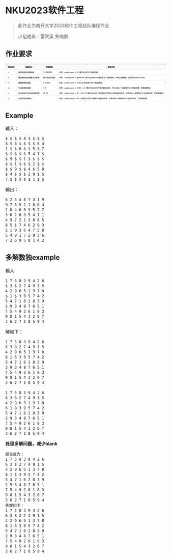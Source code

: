 # NKU2023软件工程

> 此作业为南开大学2023软件工程结队编程作业
>
> 小组成员：雷贺奥 郑向鹏

## 作业要求

![require](fig/require.png)

## Example

输入：

~~~
$ $ $ $ 8 $ $ $ $
$ $ 3 $ $ $ $ 6 4
1 $ $ 6 $ $ 5 $ 7
$ $ $ $ $ 5 4 7 $
$ 9 $ $ 1 $ $ $ $
$ $ 1 $ $ $ 2 $ $
$ $ 9 $ $ 4 $ 5 8
$ 4 $ $ $ 2 9 $ $
7 $ $ $ $ $ 1 $ $
~~~

输出：

~~~
6 2 5 4 8 7 3 1 9
9 7 3 5 2 1 8 6 4
1 8 4 6 3 9 5 2 7
3 6 2 8 9 5 4 7 1
4 9 7 2 1 3 6 8 5
8 5 1 7 4 6 2 9 3
2 1 9 3 6 4 7 5 8
5 4 8 1 7 2 9 3 6
7 3 6 9 5 8 1 4 2
~~~

## 多解数独example

输入

~~~
1 7 5 8 3 9 4 2 6
$ 3 $ 2 7 4 9 1 5
4 2 9 6 5 1 3 7 8
$ 1 $ 3 9 5 7 4 2
5 4 7 1 6 2 8 3 9
2 9 3 4 8 7 6 5 1
7 5 4 9 2 6 1 8 3
9 8 1 5 4 3 2 6 7
3 6 2 7 1 8 5 9 4
~~~

解如下：

~~~
1 7 5 8 3 9 4 2 6
6 3 8 2 7 4 9 1 5
4 2 9 6 5 1 3 7 8
8 1 6 3 9 5 7 4 2
5 4 7 1 6 2 8 3 9
2 9 3 4 8 7 6 5 1
7 5 4 9 2 6 1 8 3
9 8 1 5 4 3 2 6 7
3 6 2 7 1 8 5 9 4

1 7 5 8 3 9 4 2 6
8 3 6 2 7 4 9 1 5
4 2 9 6 5 1 3 7 8
6 1 8 3 9 5 7 4 2
5 4 7 1 6 2 8 3 9
2 9 3 4 8 7 6 5 1
7 5 4 9 2 6 1 8 3
9 8 1 5 4 3 2 6 7
3 6 2 7 1 8 5 9 4
~~~

**处理多解问题，减少blank**

~~~
题目变为：
1 7 5 8 3 9 4 2 6
6 3 $ 2 7 4 9 1 5
4 2 9 6 5 1 3 7 8
$ 1 $ 3 9 5 7 4 2
5 4 7 1 6 2 8 3 9
2 9 3 4 8 7 6 5 1
7 5 4 9 2 6 1 8 3
9 8 1 5 4 3 2 6 7
3 6 2 7 1 8 5 9 4
答案如下：
1 7 5 8 3 9 4 2 6
6 3 8 2 7 4 9 1 5
4 2 9 6 5 1 3 7 8
8 1 6 3 9 5 7 4 2
5 4 7 1 6 2 8 3 9
2 9 3 4 8 7 6 5 1
7 5 4 9 2 6 1 8 3
9 8 1 5 4 3 2 6 7
3 6 2 7 1 8 5 9 4
~~~

